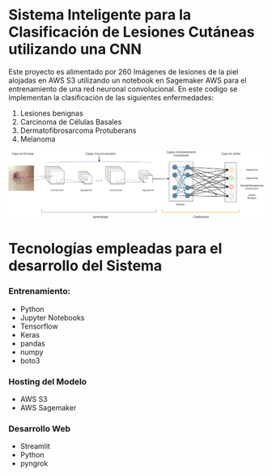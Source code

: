 # Sistema Inteligente para la Clasificación de Lesiones Cutáneas utilizando una CNN

Este proyecto es alimentado por 260 Imágenes de lesiones de la piel alojadas en AWS S3 utilizando un notebook en Sagemaker AWS para el entrenamiento de una red neuronal convolucional. En este codigo se implementan la clasificación de las siguientes enfermedades:

1. Lesiones benignas
2. Carcinoma de Células Basales
3. Dermatofibrosarcoma Protuberans
4. Melanoma

![Clasificacion de Lesiones Cutaneas via CNN](/assets/images/CNN_DFSP.png)

# Tecnologías empleadas para el desarrollo del Sistema

### Entrenamiento:

- Python
- Jupyter Notebooks
- Tensorflow
- Keras
- pandas
- numpy
- boto3

### Hosting del Modelo

- AWS S3
- AWS Sagemaker

### Desarrollo Web

- Streamlit
- Python
- pyngrok
